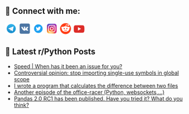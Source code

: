 ## 🔎 Connect with me:
[<img src="https://github.com/bullbesh/bullbesh/blob/main/images/Telegram.png" width="32" height="32" />](https://t.me/bullbesh)
[<img src="https://github.com/bullbesh/bullbesh/blob/main/images/VK.png" width="32" height="32" />](https://vk.com/bullbesh)
[<img src="https://github.com/bullbesh/bullbesh/blob/main/images/Twitter.png" width="32" height="32" />](https://twitter.com/bullbesh1)
[<img src="https://github.com/bullbesh/bullbesh/blob/main/images/Instagram.png" width="32" height="32" />](https://www.instagram.com/bullbesh)
[<img src="https://github.com/bullbesh/bullbesh/blob/main/images/Reddit.png" width="32" height="32" />](https://www.reddit.com/user/bullbesh)
[<img src="https://github.com/bullbesh/bullbesh/blob/main/images/YouTube.png" width="32" height="32" />](https://www.youtube.com/channel/UCtfjRs6uzgq5mfm8S06WTcg)

## 📕 Latest r/Python Posts
<!-- BLOG-POST-LIST:START -->
- [Speed | When has it been an issue for you?](https://www.reddit.com/r/Python/comments/11u0gp7/speed_when_has_it_been_an_issue_for_you/)
- [Controversial opinion: stop importing single-use symbols in global scope](https://www.reddit.com/r/Python/comments/11tyoes/controversial_opinion_stop_importing_singleuse/)
- [I wrote a program that calculates the difference between two files](https://www.reddit.com/r/Python/comments/11twxa5/i_wrote_a_program_that_calculates_the_difference/)
- [Another episode of the office-racer &lpar;Python, websockets,...&rpar;](https://www.reddit.com/r/Python/comments/11tt2gm/another_episode_of_the_officeracer_python/)
- [Pandas 2.0 RC1 has been published. Have you tried it? What do you think?](https://www.reddit.com/r/Python/comments/11ts7rv/pandas_20_rc1_has_been_published_have_you_tried/)
<!-- BLOG-POST-LIST:END -->
